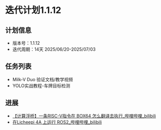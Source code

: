 # 迭代计划1.1.12

## 计划信息

- 版本号：1.1.12
- 迭代周期：14天 2025/06/20-2025/07/03

## 任务列表

- Milk-V Duo 验证文档/教学视频
- YOLO实战教程-车牌目标检测


## 进展
- [【计算浮桥】一条RISC-V指令在 BOX64 怎么翻译去执行_哔哩哔哩_bilibili](https://www.bilibili.com/video/BV1iMKcztE2K/?spm_id_from=333.1387.homepage.video_card.click&vd_source=417238cd96b1b549d14bcb35a9da3cf0)
- [在Licheepi 4A 上运行 ROS2_哔哩哔哩_bilibili](https://www.bilibili.com/video/BV1MFgfz9Err/?spm_id_from=333.1387.homepage.video_card.click&vd_source=417238cd96b1b549d14bcb35a9da3cf0)

